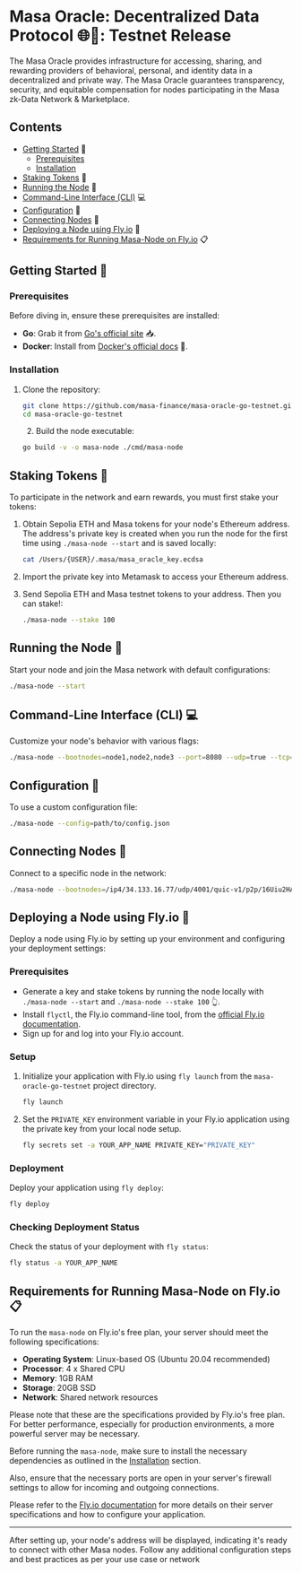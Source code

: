 # Masa Oracle: Decentralized Data Protocol 🌐🚀: Testnet Release

The Masa Oracle provides infrastructure for accessing, sharing, and rewarding providers of behavioral, personal, and identity data in a decentralized and private way. The Masa Oracle guarantees transparency, security, and equitable compensation for nodes participating in the Masa zk-Data Network & Marketplace.

## Contents
- [Getting Started](#getting-started) 🌟
  - [Prerequisites](#prerequisites)
  - [Installation](#installation)
- [Staking Tokens](#staking-tokens) 🔐
- [Running the Node](#running-the-node) 🚀
- [Command-Line Interface (CLI)](#command-line-interface-cli) 💻
- [Configuration](#configuration) 🔧
- [Connecting Nodes](#connecting-nodes) 🔗
- [Deploying a Node using Fly.io](#deploying-a-node-using-flyio) 🛫
- [Requirements for Running Masa-Node on Fly.io](#requirements-for-running-masa-node-on-flyio) 📋

## Getting Started 🌟

### Prerequisites

Before diving in, ensure these prerequisites are installed:
- **Go**: Grab it from [Go's official site](https://golang.org/dl/) 📥.
- **Docker**: Install from [Docker's official docs](https://docs.docker.com/get-docker/) 🐳.

### Installation

1. Clone the repository:
   ```bash
   git clone https://github.com/masa-finance/masa-oracle-go-testnet.git
   cd masa-oracle-go-testnet
   ```

   2. Build the node executable:
   ```bash
   go build -v -o masa-node ./cmd/masa-node
   ```

## Staking Tokens 🔐

To participate in the network and earn rewards, you must first stake your tokens:

1. Obtain Sepolia ETH and Masa tokens for your node's Ethereum address. The address's private key is created when you run the node for the first time using `./masa-node --start` and is saved locally:
   ```bash
   cat /Users/{USER}/.masa/masa_oracle_key.ecdsa
   ```

2. Import the private key into Metamask to access your Ethereum address.

3. Send Sepolia ETH and Masa testnet tokens to your address. Then you can stake!:
   ```bash
   ./masa-node --stake 100
   ```

## Running the Node 🚀

Start your node and join the Masa network with default configurations:
```bash
./masa-node --start
```

## Command-Line Interface (CLI) 💻

Customize your node's behavior with various flags:
```bash
./masa-node --bootnodes=node1,node2,node3 --port=8080 --udp=true --tcp=false --start=true
```

## Configuration 🔧

To use a custom configuration file:
```bash
./masa-node --config=path/to/config.json
```

## Connecting Nodes 🔗

Connect to a specific node in the network:
```bash
./masa-node --bootnodes=/ip4/34.133.16.77/udp/4001/quic-v1/p2p/16Uiu2HAmAEDCYv5RrbLhZRmHXGWXNuSFa7YDoC5BGeN3NtDmiZEb --port=4001 --udp=true --tcp=false --start=true
```

## Deploying a Node using Fly.io 🛫

Deploy a node using Fly.io by setting up your environment and configuring your deployment settings:

### Prerequisites

- Generate a key and stake tokens by running the node locally with `./masa-node --start` and `./masa-node --stake 100` 👆.
- Install `flyctl`, the Fly.io command-line tool, from the [official Fly.io documentation](https://fly.io/docs/getting-started/installing-flyctl/).
- Sign up for and log into your Fly.io account.

### Setup

1. Initialize your application with Fly.io using `fly launch` from the `masa-oracle-go-testnet` project directory.
   ```bash
   fly launch
   ```

2. Set the `PRIVATE_KEY` environment variable in your Fly.io application using the private key from your local node setup.
   ```bash
   fly secrets set -a YOUR_APP_NAME PRIVATE_KEY="PRIVATE_KEY"
   ```

### Deployment

Deploy your application using `fly deploy`:
```bash
fly deploy
```

### Checking Deployment Status

Check the status of your deployment with `fly status`:
```bash
fly status -a YOUR_APP_NAME
```

## Requirements for Running Masa-Node on Fly.io 📋

To run the `masa-node` on Fly.io's free plan, your server should meet the following specifications:

- **Operating System**: Linux-based OS (Ubuntu 20.04 recommended)
- **Processor**: 4 x Shared CPU
- **Memory**: 1GB RAM
- **Storage**: 20GB SSD
- **Network**: Shared network resources

Please note that these are the specifications provided by Fly.io's free plan. For better performance, especially for production environments, a more powerful server may be necessary.

Before running the `masa-node`, make sure to install the necessary dependencies as outlined in the [Installation](#installation) section.

Also, ensure that the necessary ports are open in your server's firewall settings to allow for incoming and outgoing connections.

Please refer to the [Fly.io documentation](https://fly.io/docs/) for more details on their server specifications and how to configure your application.

---

After setting up, your node's address will be displayed, indicating it's ready to connect with other Masa nodes. Follow any additional configuration steps and best practices as per your use case or network